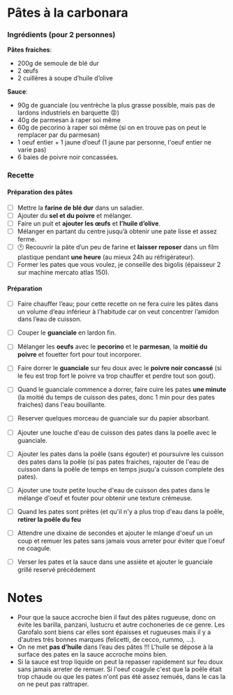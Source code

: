 # Pâtes à la carbonara

### Ingrédients (pour 2 personnes)

**Pâtes fraiches**:
 - 200g de semoule de blé dur
 - 2 œufs
 - 2 cuillères à soupe d’huile d’olive

**Sauce**:
- 90g de guanciale (ou ventrèche la plus grasse possible, mais pas de lardons industriels en barquette 😡)
- 40g de parmesan à raper soi même
- 60g de pecorino à raper soi même (si on en trouve pas on peut le remplacer par du parmesan)
- 1 oeuf entier + 1 jaune d’oeuf (1 jaune par personne, l'oeuf entier ne varie pas)
- 6 baies de poivre noir concassées.


### Recette
#### Préparation des pâtes
- [ ] Mettre la **farine de blé dur** dans un saladier.
- [ ] Ajouter du **sel et du poivre** et mélanger.
- [ ] Faire un puit et **ajouter les œufs** et **l’huile d’olive**.
- [ ] Mélanger en partant du centre jusqu’à obtenir une pate lisse et assez ferme.
- [ ] :clock1: Recouvrir la pâte d’un peu de farine et **laisser reposer** dans un film plastique pendant **une heure** (au mieux 24h au réfrigérateur).
- [ ] Former les pates que vous voulez, je conseille des bigolis (épaisseur 2 sur machine mercato atlas 150).

#### Préparation
- [ ] Faire chauffer l’eau; pour cette recette on ne fera cuire les pâtes dans un volume d’eau inférieur à l’habitude car on veut concentrer l’amidon dans l’eau de cuisson.
- [ ] Couper le **guanciale** en lardon fin.
- [ ] Mélanger les **oeufs** avec le **pecorino** et le **parmesan**, la **moitié du poivre** et fouetter fort pour tout incorporer.
- [ ] Faire dorrer le **guanciale** sur feu doux avec le **poivre noir concassé** (si le feu est trop fort le poivre va trop chauffer et perdre tout son gout).
- [ ] Quand le guanciale commence a dorrer, faire cuire les pates **une minute** (la moitié du temps de cuisson des pates, donc 1 min pour des pates fraiches) dans l'eau bouillante.
- [ ] Reserver quelques morceau de guanciale sur du papier absorbant.
- [ ] Ajouter une louche d'eau de cuisson des pates dans la poelle avec le guanciale.
- [ ] Ajouter les pates dans la poêle (sans égouter) et poursuivre les cuisson des pates dans la poêle (si pas pates fraiches, rajouter de l'eau de cuisson dans la poêle de temps en temps jsuqu'a cuisson complete des pates).
- [ ] Ajouter une toute petite louche d'eau de cuisson des pates dans le mélange d'oeuf et fouter pour obtenir une texture crémeuse.
- [ ] Quand les pates sont prêtes (et qu'il n'y a plus trop d'eau dans la poêle, **retirer la poêle du feu**
- [ ] Attendre une dixaine de secondes et ajouter le mlange d'oeuf un un coup et remuer les pates sans jamais vous arreter pour éviter que l'oeuf ne coagule.
- [ ] Verser les pates et la sauce dans une assiète et ajouter le guanciale grillé reservé précédement


# Notes
- Pour que la sauce accroche bien il faut des pâtes rugueuse, donc on évite les barilla, panzani, lustucru et autre cochoneries de ce genre. Les Garofalo sont biens car elles sont épaisses et rugueuses mais il y a d'autres très bonnes marques (felicetti, de cecco, rummo, ...).
- On ne met **pas d’huile** dans l’eau des pâtes !!! L'huile se dépose à la surface des pates en la sauce accroche moins bien.
- Si la sauce est trop liquide on peut la repasser rapidement sur feu doux sans jamais arreter de remuer. Si l'oeuf coagule c'est que la poêle était trop chaude ou que les pates n'ont pas été assez remués, dans le cas la on ne peut pas rattraper.
